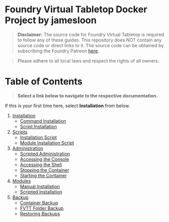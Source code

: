 # Foundry Virtual Tabletop Docker Project by jamesloon

> **Disclaimer:** The source code for Foundry Virtual Tabletop is required to follow any of these guides. This repository does NOT contain any source code or direct links to it. The source code can be obtained by subscribing the Foundry Patreon [here](https://www.patreon.com/foundryvtt/posts).

> Please adhere to all local laws and respect the rights of all owners.

# Table of Contents
> **Select a link below to navigate to the respective documentation.**

If this is your first time here, select **Installation** from below.

1. [Installation](docs/Installation.md)
     - [Command Installation](docs/Installation.md#command-installation)
     - [Script Installation](docs/Installation.md#script-installation)
2. [Scripts](Scripts/README.md)
     - [Installation Script](Scripts/Installation.sh)
     - [Module Installation Script](Scripts/Install-module.sh)
2. [Administration](docs/Administration.md#administration)
     - [Scripted Administration](docks/Administration.md#script-administration)
     - [Accessing the Console](docs/Administration.md#accessing-the-console)
     - [Accessing the Shell](docs/Administration.md#accessing-the-shell)
     - [Stopping the Container](docs/Administration.md#stopping-the-container)
     - [Starting the Container](docs/Administration.md#starting-the-container)
4. [Modules](docs/Modules.md)
     - [Manual Installation](docs/Modules.md#manual-module-addition)
     - [Scripted Installation](docs/Modules.md#scripted-module-addition)
3. [Backup](docs/Backup.md)
     - [Container Backup](docs/Backup.md#backing-up-the-container)
     - [FVTT Folder Backup](docs/Backup.md#backing-up-the-folder)
     - [Restoring Backups](docs/Backup.md#restore)
